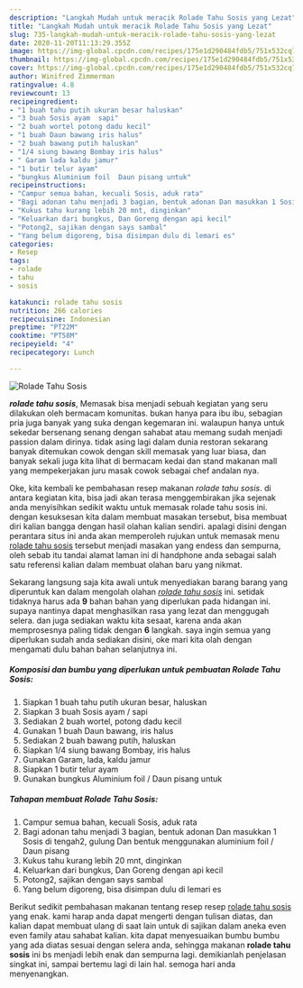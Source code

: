 ```yaml
---
description: "Langkah Mudah untuk meracik Rolade Tahu Sosis yang Lezat"
title: "Langkah Mudah untuk meracik Rolade Tahu Sosis yang Lezat"
slug: 735-langkah-mudah-untuk-meracik-rolade-tahu-sosis-yang-lezat
date: 2020-11-20T11:13:29.355Z
image: https://img-global.cpcdn.com/recipes/175e1d290484fdb5/751x532cq70/rolade-tahu-sosis-foto-resep-utama.jpg
thumbnail: https://img-global.cpcdn.com/recipes/175e1d290484fdb5/751x532cq70/rolade-tahu-sosis-foto-resep-utama.jpg
cover: https://img-global.cpcdn.com/recipes/175e1d290484fdb5/751x532cq70/rolade-tahu-sosis-foto-resep-utama.jpg
author: Winifred Zimmerman
ratingvalue: 4.8
reviewcount: 13
recipeingredient:
- "1 buah tahu putih ukuran besar haluskan"
- "3 buah Sosis ayam  sapi"
- "2 buah wortel potong dadu kecil"
- "1 buah Daun bawang iris halus"
- "2 buah bawang putih haluskan"
- "1/4 siung bawang Bombay iris halus"
- " Garam lada kaldu jamur"
- "1 butir telur ayam"
- "bungkus Aluminium foil  Daun pisang untuk"
recipeinstructions:
- "Campur semua bahan, kecuali Sosis, aduk rata"
- "Bagi adonan tahu menjadi 3 bagian, bentuk adonan Dan masukkan 1 Sosis di tengah2, gulung Dan bentuk menggunakan aluminium foil / Daun pisang"
- "Kukus tahu kurang lebih 20 mnt, dinginkan"
- "Keluarkan dari bungkus, Dan Goreng dengan api kecil"
- "Potong2, sajikan dengan says sambal"
- "Yang belum digoreng, bisa disimpan dulu di lemari es"
categories:
- Resep
tags:
- rolade
- tahu
- sosis

katakunci: rolade tahu sosis 
nutrition: 266 calories
recipecuisine: Indonesian
preptime: "PT22M"
cooktime: "PT58M"
recipeyield: "4"
recipecategory: Lunch

---
```



![Rolade Tahu Sosis](https://img-global.cpcdn.com/recipes/175e1d290484fdb5/751x532cq70/rolade-tahu-sosis-foto-resep-utama.jpg)

<b><i>rolade tahu sosis</i></b>, Memasak bisa menjadi sebuah kegiatan yang seru dilakukan oleh bermacam komunitas. bukan hanya para ibu ibu, sebagian pria juga banyak yang suka dengan kegemaran ini. walaupun hanya untuk sekedar bersenang senang dengan sahabat atau memang sudah menjadi passion dalam dirinya. tidak asing lagi dalam dunia restoran sekarang banyak ditemukan cowok dengan skill memasak yang luar biasa, dan banyak sekali juga kita lihat di bermacam kedai dan stand makanan mall yang mempekerjakan juru masak cowok sebagai chef andalan nya.



Oke, kita kembali ke pembahasan resep makanan <i>rolade tahu sosis</i>. di antara kegiatan kita, bisa jadi akan terasa menggembirakan jika sejenak anda menyisihkan sedikit waktu untuk memasak rolade tahu sosis ini. dengan kesuksesan kita dalam membuat masakan tersebut, bisa membuat diri kalian bangga dengan hasil olahan kalian sendiri. apalagi disini dengan perantara situs ini anda akan memperoleh rujukan untuk memasak menu <u>rolade tahu sosis</u> tersebut menjadi masakan yang endess dan sempurna, oleh sebab itu tandai alamat laman ini di handphone anda sebagai salah satu referensi kalian dalam membuat olahan baru yang nikmat.


Sekarang langsung saja kita awali untuk menyediakan barang barang yang diperuntuk kan dalam mengolah olahan <u><i>rolade tahu sosis</i></u> ini. setidak tidaknya harus ada <b>9</b> bahan bahan yang diperlukan pada hidangan ini. supaya nantinya dapat menghasilkan rasa yang lezat dan menggugah selera. dan juga sediakan waktu kita sesaat, karena anda akan memprosesnya paling tidak dengan <b>6</b> langkah. saya ingin semua yang diperlukan sudah anda sediakan disini, oke mari kita olah dengan mengamati dulu bahan bahan selanjutnya ini.

<!--inarticleads1-->

##### Komposisi dan bumbu yang diperlukan untuk pembuatan Rolade Tahu Sosis:

1. Siapkan 1 buah tahu putih ukuran besar, haluskan
1. Siapkan 3 buah Sosis ayam / sapi
1. Sediakan 2 buah wortel, potong dadu kecil
1. Gunakan 1 buah Daun bawang, iris halus
1. Sediakan 2 buah bawang putih, haluskan
1. Siapkan 1/4 siung bawang Bombay, iris halus
1. Gunakan  Garam, lada, kaldu jamur
1. Siapkan 1 butir telur ayam
1. Gunakan bungkus Aluminium foil / Daun pisang untuk




<!--inarticleads2-->

##### Tahapan membuat Rolade Tahu Sosis:

1. Campur semua bahan, kecuali Sosis, aduk rata
1. Bagi adonan tahu menjadi 3 bagian, bentuk adonan Dan masukkan 1 Sosis di tengah2, gulung Dan bentuk menggunakan aluminium foil / Daun pisang
1. Kukus tahu kurang lebih 20 mnt, dinginkan
1. Keluarkan dari bungkus, Dan Goreng dengan api kecil
1. Potong2, sajikan dengan says sambal
1. Yang belum digoreng, bisa disimpan dulu di lemari es




Berikut sedikit pembahasan makanan tentang resep resep <u>rolade tahu sosis</u> yang enak. kami harap anda dapat mengerti dengan tulisan diatas, dan kalian dapat membuat ulang di saat lain untuk di sajikan dalam aneka even even family atau sahabat kalian. kita dapat menyesuaikan bumbu bumbu yang ada diatas sesuai dengan selera anda, sehingga makanan <b>rolade tahu sosis</b> ini bs menjadi lebih enak dan sempurna lagi. demikianlah penjelasan singkat ini, sampai bertemu lagi di lain hal. semoga hari anda menyenangkan.
